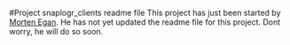 #Project snaplogr_clients readme file
This project has just been started by [Morten Egan](https://github.com/morten-egan). He has not yet
updated the readme file for this project. Dont worry, he will do so soon.
